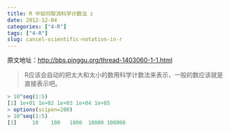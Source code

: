 ```yaml
---
title: R 中如何取消科学计数法 z
date: 2012-12-04
categories: ["4-R"]
tags: ["4-R"]
slug: cancel-scientific-notation-in-r
---
```


原文地址：<http://bbs.pinggu.org/thread-1403060-1-1.html>

> R应该会自动的把太大和太小的数用科学计数法来表示，一般的数应该就是直接表示吧。

```r
> 10^seq(1:5)
[1] 1e+01 1e+02 1e+03 1e+04 1e+05
> options(scipen=200)
> 10^seq(1:5)
[1]     10    100   1000  10000 100000
```